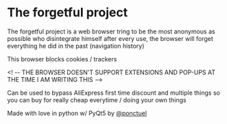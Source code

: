 # The forgetful project
The forgetful project is a web browser tring to be the most anonymous as possible who disintegrate himself after every use, the browser will forget everything he did in the past (navigation history)


This browser blocks cookies / trackers


<! -- THE BROWSER DOESN'T SUPPORT EXTENSIONS AND POP-UPS AT THE TIME I AM WRITING THIS -->


Can be used to bypass AliExpress first time discount and multiple things so you can buy for really cheap everytime / doing your own things


Made with love in python w/ PyQt5 by [@ponctuel](https://github.com/ponctuel)
